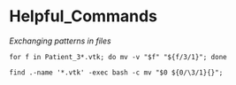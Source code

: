 # Helpful_Commands

*Exchanging patterns in files*

```
for f in Patient_3*.vtk; do mv -v "$f" "${f/3/1}"; done
```
```
find .-name '*.vtk' -exec bash -c mv "$0 ${0/\3/1}{}";
```
